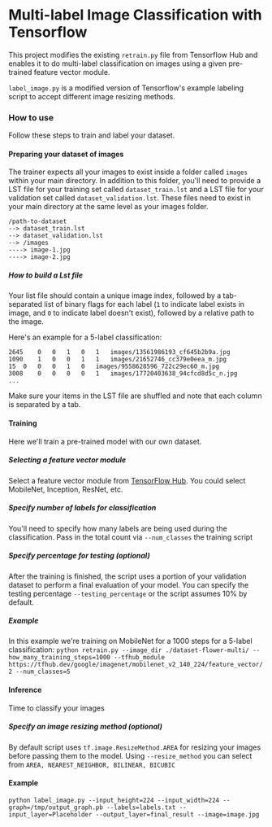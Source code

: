 # Multi-label Image Classification with Tensorflow
This project modifies the existing `retrain.py` file from Tensorflow Hub and enables it to do multi-label classification on images using a given pre-trained feature vector module.

`label_image.py` is a modified version of Tensorflow's example labeling script to accept different image resizing methods.

### How to use
Follow these steps to train and label your dataset.

#### Preparing your dataset of images
The trainer expects all your images to exist inside a folder called `images` within your main directory. In addition to this folder, you'll need to provide a LST file for your training set called `dataset_train.lst` and a LST file for your validation set called `dataset_validation.lst`. These files need to exist in your main directory at the same level as your images folder.

```
/path-to-dataset
--> dataset_train.lst
--> dataset_validation.lst
--> /images
----> image-1.jpg
----> image-2.jpg
```

##### How to build a Lst file
Your list file should contain a unique image index, followed by a tab-separated list of binary flags for each label (`1` to indicate label exists in image, and `0` to indicate label doesn't exist), followed by a relative path to the image.

Here's an example for a 5-label classification:
```
2645	0	0	1	0	1	images/13561986193_cf645b2b9a.jpg	
1090	1	0	0	1	1	images/21652746_cc379e0eea_m.jpg
15	0	0	0	1	0	images/9558628596_722c29ec60_m.jpg
3008	0	0	0	0	1	images/17720403638_94cfcd8d5c_n.jpg
...
```

Make sure your items in the LST file are shuffled and note that each column is separated by a tab.

#### Training
Here we'll train a pre-trained model with our own dataset.

##### Selecting a feature vector module
Select a feature vector module from [TensorFlow Hub](https://tfhub.dev/s?module-type=image-feature-vector&publisher=google). You could select MobileNet, Inception, ResNet, etc.

##### Specify number of labels for classification
You'll need to specify how many labels are being used during the classification. Pass in the total count via `--num_classes` the training script

##### Specify percentage for testing (optional)
After the training is finished, the script uses a portion of your validation dataset to perform a final evaluation of your model. You can specify the testing percentage `--testing_percentage` or the script assumes 10% by default.

##### Example
In this example we're training on MobileNet for a 1000 steps for a 5-label classification:
`python retrain.py --image_dir ./dataset-flower-multi/ --how_many_training_steps=1000 --tfhub_module https://tfhub.dev/google/imagenet/mobilenet_v2_140_224/feature_vector/2 --num_classes=5`

#### Inference
Time to classify your images

##### Specify an image resizing method (optional)
By default script uses `tf.image.ResizeMethod.AREA` for resizing your images before passing them to the model. Using `--resize_method` you can select from `AREA, NEAREST_NEIGHBOR, BILINEAR, BICUBIC`

#### Example
`python label_image.py --input_height=224 --input_width=224 --graph=/tmp/output_graph.pb --labels=labels.txt --input_layer=Placeholder --output_layer=final_result --image=image.jpg`

		

